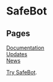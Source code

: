 
<title>SafeBot | About</title>
<link href="style.css" rel="stylesheet">
<link rel="shortcut icon" type="image/x-icon" href="favicon.ico">

# SafeBot

## Pages 
[Documentation](https://hi-joy-nz.github.io/SafeBot/Docs) <br>
[Updates](https://hi-joy-nz.github.io/SafeBot/Updates) <br>
[News](https://hi-joy-nz.github.io/SafeBot/News) 

[Try SafeBot](https://discord.gg/BcuRXcBas). <br>
